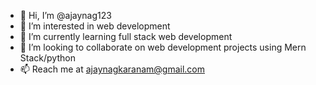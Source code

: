 - 👋 Hi, I’m @ajaynag123
- 👀 I’m interested in web development
- 🌱 I’m currently learning full stack web development
- 💞️ I’m looking to collaborate on web development projects using Mern Stack/python
- 📫 Reach me at ajaynagkaranam@gmail.com

<!---
ajaynag123/ajaynag123 is a ✨ special ✨ repository because its `README.md` (this file) appears on your GitHub profile.
You can click the Preview link to take a look at your changes.
--->
